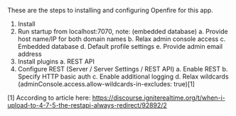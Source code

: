 These are the steps to installing and configuring Openfire for this app.

1. Install
2. Run startup from localhost:7070, note: (embedded database)
    a. Provide host name/IP for both domain names
    b. Relax admin console access
    c. Embedded database
    d. Default profile settings
    e. Provide admin email address
3. Install plugins
    a. REST API
4. Configure REST (Server / Server Settings / REST API)
    a. Enable REST
    b. Specify HTTP basic auth
    c. Enable additional logging
    d. Relax wildcards (adminConsole.access.allow-wildcards-in-excludes: true)[1]




 [1] According to article here: https://discourse.igniterealtime.org/t/when-i-upload-to-4-7-5-the-restapi-always-redirect/92892/2   



    